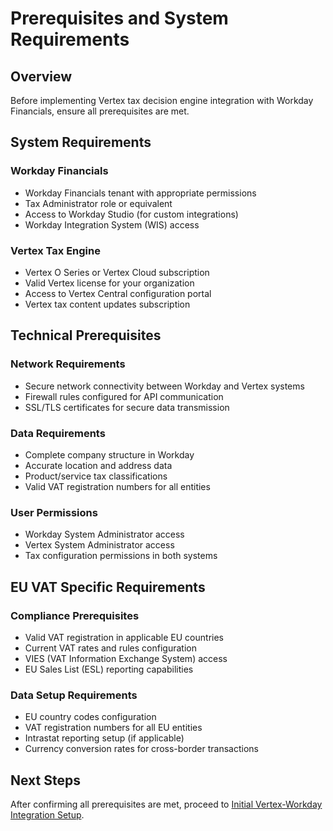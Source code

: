 # Prerequisites and System Requirements

## Overview
Before implementing Vertex tax decision engine integration with Workday Financials, ensure all prerequisites are met.

## System Requirements

### Workday Financials
- Workday Financials tenant with appropriate permissions
- Tax Administrator role or equivalent
- Access to Workday Studio (for custom integrations)
- Workday Integration System (WIS) access

### Vertex Tax Engine
- Vertex O Series or Vertex Cloud subscription
- Valid Vertex license for your organization
- Access to Vertex Central configuration portal
- Vertex tax content updates subscription

## Technical Prerequisites

### Network Requirements
- Secure network connectivity between Workday and Vertex systems
- Firewall rules configured for API communication
- SSL/TLS certificates for secure data transmission

### Data Requirements
- Complete company structure in Workday
- Accurate location and address data
- Product/service tax classifications
- Valid VAT registration numbers for all entities

### User Permissions
- Workday System Administrator access
- Vertex System Administrator access
- Tax configuration permissions in both systems

## EU VAT Specific Requirements

### Compliance Prerequisites
- Valid VAT registration in applicable EU countries
- Current VAT rates and rules configuration
- VIES (VAT Information Exchange System) access
- EU Sales List (ESL) reporting capabilities

### Data Setup Requirements
- EU country codes configuration
- VAT registration numbers for all EU entities
- Intrastat reporting setup (if applicable)
- Currency conversion rates for cross-border transactions

## Next Steps
After confirming all prerequisites are met, proceed to [Initial Vertex-Workday Integration Setup](initial-setup.md).

